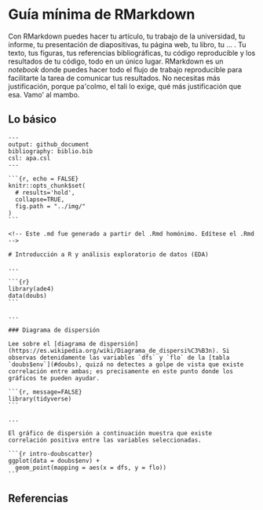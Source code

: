 
<!-- Este .md fue generado a partir del .Rmd homónimo. Edítese el .Rmd -->
Guía mínima de RMarkdown
========================

Con RMarkdown puedes hacer tu artículo, tu trabajo de la universidad, tu informe, tu presentación de diapositivas, tu página web, tu libro, tu ... . Tu texto, tus figuras, tus referencias bibliográficas, tu código reproducible y los resultados de tu código, todo en un único lugar. RMarkdown es un *notebook* donde puedes hacer todo el flujo de trabajo reproducible para facilitarte la tarea de comunicar tus resultados. No necesitas más justificación, porque pa'colmo, el tali lo exige, qué más justificación que esa. Vamo' al mambo.

Lo básico
---------

    ---
    output: github_document
    bibliography: biblio.bib
    csl: apa.csl
    ---

    ```{r, echo = FALSE}
    knitr::opts_chunk$set(
      # results='hold',
      collapse=TRUE,
      fig.path = "../img/"
    )
    ```

    <!-- Este .md fue generado a partir del .Rmd homónimo. Edítese el .Rmd -->

    # Introducción a R y análisis exploratorio de datos (EDA)

    ...

    ```{r}
    library(ade4)
    data(doubs)
    ```

    ...

    ### Diagrama de dispersión

    Lee sobre el [diagrama de dispersión](https://es.wikipedia.org/wiki/Diagrama_de_dispersi%C3%B3n). Si observas detenidamente las variables `dfs` y `flo` de la [tabla `doubs$env`](#doubs), quizá no detectes a golpe de vista que existe correlación entre ambas; es precisamente en este punto donde los gráficos te pueden ayudar.

    ```{r, message=FALSE}
    library(tidyverse)
    ```

    ...

    El gráfico de dispersión a continuación muestra que existe  correlación positiva entre las variables seleccionadas.

    ```{r intro-doubscatter}
    ggplot(data = doubs$env) +
      geom_point(mapping = aes(x = dfs, y = flo))
    ```

Referencias
-----------
